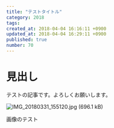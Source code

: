 ```yaml
---
title: "テストタイトル"
category: 2018
tags: 
created_at: 2018-04-04 16:16:11 +0900
updated_at: 2018-04-04 16:29:11 +0900
published: true
number: 70
---
```


# 見出し

テストの記事です。よろしくお願いします。

![IMG_20180331_155120.jpg (696.1 kB)](https://img.esa.io/uploads/production/attachments/6186/2018/04/04/6998/077e58ef-6c7f-404e-bcde-6001c8e121ca.jpg)

画像のテスト
